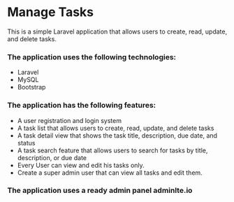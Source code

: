 # Manage Tasks
This is a simple Laravel application that allows users to create, read, update, and delete tasks.

### The application uses the following technologies:
- Laravel
- MySQL
- Bootstrap

### The application has the following features:
- A user registration and login system
- A task list that allows users to create, read, update, and delete tasks
- A task detail view that shows the task title, description, due date, and status
- A task search feature that allows users to search for tasks by title, description, or due date
- Every User can view and edit his tasks only.
- Create a super admin user that can view all tasks and edit them.

### The application uses a ready admin panel adminlte.io
